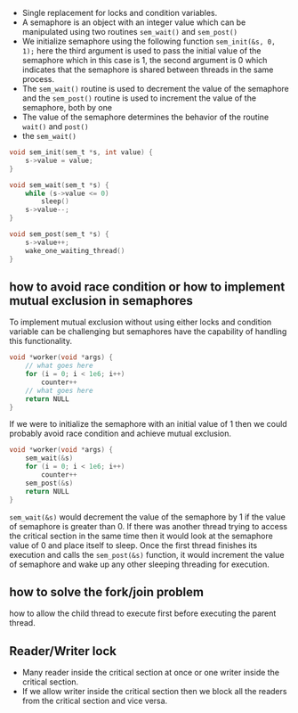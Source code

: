 - Single replacement for locks and condition variables. 
- A semaphore is an object with an integer value which can be manipulated using two routines `sem_wait()` and `sem_post()`
- We initialize semaphore using the following function `sem_init(&s, 0, 1);` here the third argument is used to pass the initial value of the semaphore which in this case is 1, the second argument is 0 which indicates that the semaphore is shared between threads in the same process. 
- The `sem_wait()` routine is used to decrement the value of the semaphore and the `sem_post()` routine is used to increment the value of the semaphore, both by one
- The value of the semaphore determines the behavior of the routine `wait()` and `post()`
- the `sem_wait()` 

```c
void sem_init(sem_t *s, int value) {
	s->value = value;
}

void sem_wait(sem_t *s) {
	while (s->value <= 0) 
		sleep()
	s->value--;
}

void sem_post(sem_t *s) {
	s->value++;
	wake_one_waiting_thread()
}
```

## how to avoid race condition or how to implement mutual exclusion in semaphores
To implement mutual exclusion without using either locks and condition variable can be challenging but semaphores have the capability of handling this functionality. 
```c
void *worker(void *args) {
	// what goes here 
	for (i = 0; i < 1e6; i++) 
		counter++
	// what goes here
	return NULL
}
```
If we were to initialize the semaphore with an initial value of 1 then we could probably avoid race condition and achieve mutual exclusion. 
```c
void *worker(void *args) {
	sem_wait(&s)
	for (i = 0; i < 1e6; i++) 
		counter++
	sem_post(&s)
	return NULL
}
```
`sem_wait(&s)` would decrement the value of the semaphore by 1 if the value of semaphore is greater than 0. If there was another thread trying to access the critical section in the same time then it would look at the semaphore value of 0 and place itself to sleep. Once the first thread finishes its execution and calls the `sem_post(&s)` function, it would increment the value of semaphore and wake up any other sleeping threading for execution.

## how to solve the fork/join problem 
how to allow the child thread to execute first before executing the parent thread.

## Reader/Writer lock
- Many reader inside the critical section at once or one writer inside the critical section. 
- If we allow writer inside the critical section then we block all the readers from the critical section and vice versa.
